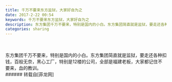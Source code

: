 ```yaml
---
title: 千万不要来东方监狱，大家好自为之
date: 2017-2-22 00:54
keywords: 千万不要来东方监狱，大家好自为之
description: 东方集团千万不要来，特别是国内的小白。东方集团简直就是监狱，要走还各种扣钱，百般无奈，黑心工厂，特别是12楼的公司，全部是福建老板，大家都记住不要来，血的教训。
categories: sharing
---
```

<td class="t_f" id="postmessage_562089">

<br/>
<br/>
东方集团千万不要来，特别是国内的小白。东方集团简直就是监狱，要走还各种扣钱，百般无奈，黑心工厂，特别是12楼的公司，全部是福建老板，大家都记住不要来，血的教训。<br/>
</td>
###### 转载自[菲龙网]